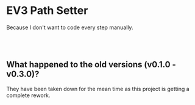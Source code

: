 <h1>EV3 Path Setter</h1>
<p>Because I don't want to code every step manually.</p>
<br>
<br>
<h2>What happened to the old versions (v0.1.0 - v0.3.0)?</h2>
<p>They have been taken down for the mean time as this project is getting a complete rework.</p>
